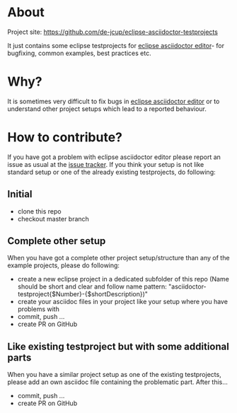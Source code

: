 # About 

Project site: https://github.com/de-jcup/eclipse-asciidoctor-testprojects

It just contains some eclipse testprojects for [eclipse asciidoctor editor](https://github.com/de-jcup/eclipse-asciidoctor-editor)- for bugfixing, common examples, best practices etc.


# Why?
It is sometimes very difficult to fix bugs in [eclipse asciidoctor editor](https://github.com/de-jcup/eclipse-asciidoctor-editor)  or to understand other project setups which lead to a reported behaviour.

# How to contribute?
If you have got a problem with eclipse asciidoctor editor please report an issue as usual at the [issue tracker](https://github.com/de-jcup/eclipse-asciidoctor-editor/issues). If you think your setup is not like standard setup or one of the already existing testprojects, do following:

## Initial
- clone this repo
- checkout master branch

## Complete other setup
When you have got a complete other project setup/structure than any of the example projects, please do following:

- create a new eclipse project in a dedicated subfolder of this repo
  (Name should be short and clear and follow name pattern: "asciidoctor-testproject{$Number}-{$shortDescription})"
- create your asciidoc files in your project like your setup where you have problems with
- commit, push ...
- create PR on GitHub

## Like existing testproject but with some additional parts
When you have a similar project setup as one of the existing testprojects, please add an own asciidoc file containing the problematic part. After this...

- commit, push ...
- create PR on GitHub



